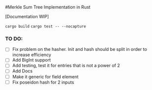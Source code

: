 #Merkle Sum Tree Implementation in Rust

[Documentation WIP]

```cargo build```
```cargo test -- --nocapture```

### TO DO:

- [ ] Fix problem on the hasher. Init and hash should be split in order to increase efficiency
- [ ] Add BigInt support
- [ ] Add testing, test it for entries that is not a power of 2
- [ ] Add Docs 
- [ ] Make it generic for field element
- [ ] Fix poseidon hash for 2 inputs
